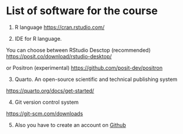 # List of software for the course

1. R language
<https://cran.rstudio.com/>

2. IDE for R language.

You can choose between RStudio Desctop (recommended)
<https://posit.co/download/rstudio-desktop/>

or Positron (experimental)
<https://github.com/posit-dev/positron>

3. Quarto.
An open-source scientific and technical publishing system

<https://quarto.org/docs/get-started/>

4. Git version control system

<https://git-scm.com/downloads>

5. Also you have to create an account on [Github](https://github.com/)